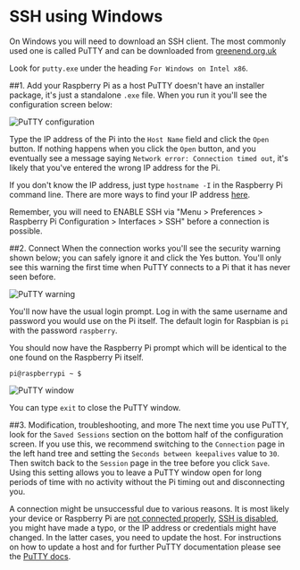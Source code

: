 # SSH using Windows

On Windows you will need to download an SSH client. The most commonly used one is called PuTTY and can be downloaded from [greenend.org.uk](http://www.chiark.greenend.org.uk/~sgtatham/putty/download.html)

Look for `putty.exe` under the heading `For Windows on Intel x86`.

##1. Add your Raspberry Pi as a host
PuTTY doesn't have an installer package, it's just a standalone `.exe` file. When you run it you'll see the configuration screen below:

![PuTTY configuration](images/ssh-win-config.png)

Type the IP address of the Pi into the `Host Name` field and click the `Open` button. If nothing happens when you click the `Open` button, and you eventually see a message saying `Network error: Connection timed out`, it's likely that you've entered the wrong IP address for the Pi.

If you don't know the IP address, just type `hostname -I` in the Raspberry Pi command line. There are more ways to find your IP address [here](../ip-address.md).

Remember, you will need to ENABLE SSH via "Menu > Preferences > Raspberry Pi Configuration > Interfaces > SSH" before a connection is possible.

##2. Connect
When the connection works you'll see the security warning shown below; you can safely ignore it and click the Yes button. You'll only see this warning the first time when PuTTY connects to a Pi that it has never seen before.

![PuTTY warning](images/ssh-win-warning.png)

You'll now have the usual login prompt. Log in with the same username and password you would use on the Pi itself. The default login for Raspbian is `pi` with the password `raspberry`.

You should now have the Raspberry Pi prompt which will be identical to the one found on the Raspberry Pi itself.

```
pi@raspberrypi ~ $
```

![PuTTY window](images/ssh-win-window.png)

You can type `exit` to close the PuTTY window.

##3. Modification, troubleshooting, and more
The next time you use PuTTY, look for the `Saved Sessions` section on the bottom half of the configuration screen. If you use this, we recommend switching to the `Connection` page in the left hand tree and setting the `Seconds between keepalives` value to `30`. Then switch back to the `Session` page in the tree before you click `Save`. Using this setting allows you to leave a PuTTY window open for long periods of time with no activity without the Pi timing out and disconnecting you.

A connection might be unsuccessful due to various reasons. It is most likely your device or Raspberry Pi are [not connected properly](../../configuration/wireless/wireless-cli.md), [SSH is disabled](../../configuration/raspi-config.md), you might have made a typo, or the IP address or credentials might have changed. In the latter cases, you need to update the host. For instructions on how to update a host and for further PuTTY documentation please see the [PuTTY docs](http://www.chiark.greenend.org.uk/~sgtatham/putty/docs.html).


